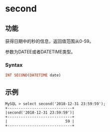 # second

## 功能

获得日期中的秒的信息，返回值范围从0-59。

参数为DATEE或者DATETIME类型。

### Syntax

```Haskell
INT SECOND(DATETIME date)
```

## 示例

```Plain Text
MySQL > select second('2018-12-31 23:59:59');
+-----------------------------+
|second('2018-12-31 23:59:59')|
+-----------------------------+
|                          59 |
+-----------------------------+
```
